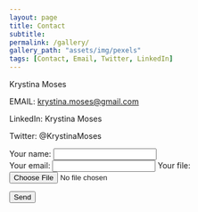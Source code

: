 ```yaml
---
layout: page
title: Contact
subtitle:
permalink: /gallery/
gallery_path: "assets/img/pexels"
tags: [Contact, Email, Twitter, LinkedIn]
---
```


Krystina Moses

EMAIL: krystina.moses@gmail.com

LinkedIn: Krystina Moses

Twitter: @KrystinaMoses

<form
  action="https://formspree.io/f/xleobgqn"
  method="POST"
  enctype="multipart/form-data"
>
  <label>
    Your name:
    <input type="text" name="name"><br />
  </label>
  <label>
    Your email:
    <input type="text" name="_replyto">
  </label>
  <label>
    Your file:
    <input type="file" name="upload">
  </label>

  <button type="submit">Send</button>
</form>

